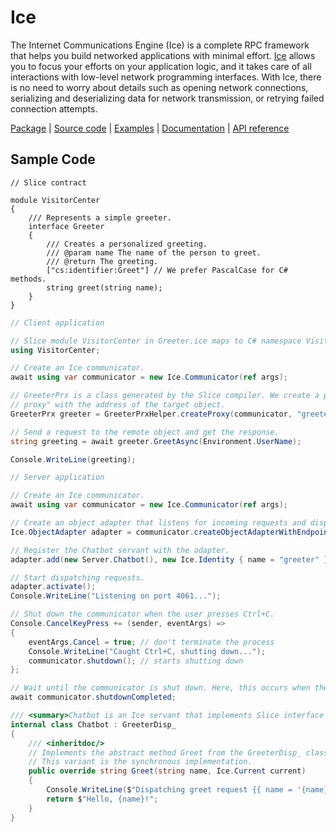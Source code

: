 # Ice

The Internet Communications Engine (Ice) is a complete RPC framework that helps you build networked applications with
minimal effort. [Ice] allows you to focus your efforts on your application logic, and it takes care of all interactions
with low-level network programming interfaces. With Ice, there is no need to worry about details such as opening network
connections, serializing and deserializing data for network transmission, or retrying failed connection attempts.

[Package][package] | [Source code][source] | [Examples][examples] | [Documentation][docs] | [API reference][api]

## Sample Code

```slice
// Slice contract

module VisitorCenter
{
    /// Represents a simple greeter.
    interface Greeter
    {
        /// Creates a personalized greeting.
        /// @param name The name of the person to greet.
        /// @return The greeting.
        ["cs:identifier:Greet"] // We prefer PascalCase for C# methods.
        string greet(string name);
    }
}
```

```csharp
// Client application

// Slice module VisitorCenter in Greeter.ice maps to C# namespace VisitorCenter.
using VisitorCenter;

// Create an Ice communicator.
await using var communicator = new Ice.Communicator(ref args);

// GreeterPrx is a class generated by the Slice compiler. We create a proxy from a communicator and a "stringified
// proxy" with the address of the target object.
GreeterPrx greeter = GreeterPrxHelper.createProxy(communicator, "greeter:tcp -h localhost -p 4061");

// Send a request to the remote object and get the response.
string greeting = await greeter.GreetAsync(Environment.UserName);

Console.WriteLine(greeting);
```

```csharp
// Server application

// Create an Ice communicator.
await using var communicator = new Ice.Communicator(ref args);

// Create an object adapter that listens for incoming requests and dispatches them to servants.
Ice.ObjectAdapter adapter = communicator.createObjectAdapterWithEndpoints("GreeterAdapter", "tcp -p 4061");

// Register the Chatbot servant with the adapter.
adapter.add(new Server.Chatbot(), new Ice.Identity { name = "greeter" });

// Start dispatching requests.
adapter.activate();
Console.WriteLine("Listening on port 4061...");

// Shut down the communicator when the user presses Ctrl+C.
Console.CancelKeyPress += (sender, eventArgs) =>
{
    eventArgs.Cancel = true; // don't terminate the process
    Console.WriteLine("Caught Ctrl+C, shutting down...");
    communicator.shutdown(); // starts shutting down
};

// Wait until the communicator is shut down. Here, this occurs when the user presses Ctrl+C.
await communicator.shutdownCompleted;

/// <summary>Chatbot is an Ice servant that implements Slice interface Greeter.</summary>
internal class Chatbot : GreeterDisp_
{
    /// <inheritdoc/>
    // Implements the abstract method Greet from the GreeterDisp_ class generated by the Slice compiler.
    // This variant is the synchronous implementation.
    public override string Greet(string name, Ice.Current current)
    {
        Console.WriteLine($"Dispatching greet request {{ name = '{name}' }}");
        return $"Hello, {name}!";
    }
}
```

[api]: https://code.zeroc.com/ice/main/api/csharp/api/Ice.html
[docs]:https://docs.zeroc.com/ice/latest/csharp/
[ice]: https://github.com/zeroc-ice/ice
[examples]: https://github.com/zeroc-ice/ice-demos/tree/main/csharp
[package]: https://www.nuget.org/packages/ZeroC.Ice
[source]: https://github.com/zeroc-ice/ice/tree/main/csharp/src/Ice
